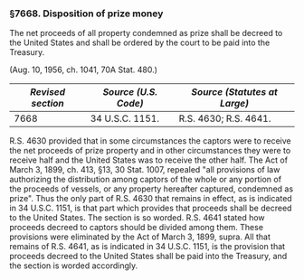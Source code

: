 ### §7668. Disposition of prize money ###

The net proceeds of all property condemned as prize shall be decreed to the United States and shall be ordered by the court to be paid into the Treasury.

(Aug. 10, 1956, ch. 1041, 70A Stat. 480.)

|*Revised section*|*Source (U.S. Code)*|*Source (Statutes at Large)*|
|-----------------|--------------------|----------------------------|
|      7668       |  34 U.S.C. 1151.   |   R.S. 4630; R.S. 4641.    |

R.S. 4630 provided that in some circumstances the captors were to receive the net proceeds of prize property and in other circumstances they were to receive half and the United States was to receive the other half. The Act of March 3, 1899, ch. 413, §13, 30 Stat. 1007, repealed "all provisions of law authorizing the distribution among captors of the whole or any portion of the proceeds of vessels, or any property hereafter captured, condemned as prize". Thus the only part of R.S. 4630 that remains in effect, as is indicated in 34 U.S.C. 1151, is that part which provides that proceeds shall be decreed to the United States. The section is so worded. R.S. 4641 stated how proceeds decreed to captors should be divided among them. These provisions were eliminated by the Act of March 3, 1899, supra. All that remains of R.S. 4641, as is indicated in 34 U.S.C. 1151, is the provision that proceeds decreed to the United States shall be paid into the Treasury, and the section is worded accordingly.